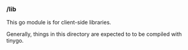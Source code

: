 ### /lib

This go module is for client-side libraries.  

Generally, things in this directory are expected to
to be compiled with tinygo.
